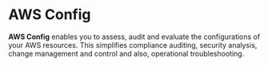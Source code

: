 # AWS Config
**AWS Config** enables you to assess, audit and evaluate the configurations of your AWS resources. This simplifies compliance auditing, security analysis, change management and control and also, operational troubleshooting. 
